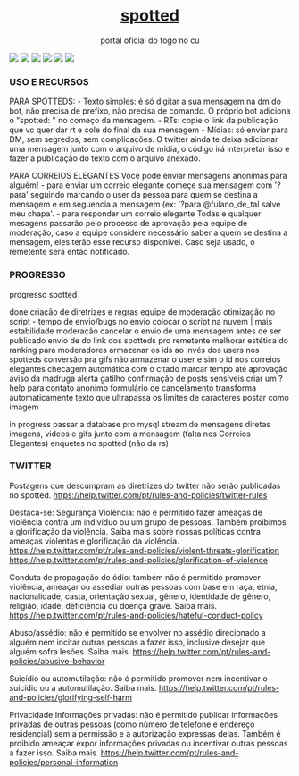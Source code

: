 <html lang="pt">

<head>
    <meta charset="UTF-8">
    <meta name="viewport" content="width=device-width, initial-scale=1">
</head>
<h1 align="center"><a href="https://twitter.com/Spotted_do_tt">spotted</a></h1>
<p align="center">portal oficial do fogo no cu</p>

[![](https://img.shields.io/discord/794297088246153246?color=7289da&label=Discord&logo=Discord&style=for-the-badge)](https://discord.gg/fHaMSAKsg7)
[![](https://img.shields.io/github/license/apatacadof/spotted?logo=&style=for-the-badge)](https://raw.githubusercontent.com/apatacadof/spotted/7a1142bd2d2aef7e32b69a8038080377b415d953/LICENSE)
[![](https://img.shields.io/static/v1?label=pyhon&message=3.9&logo=python&color=informational&style=for-the-badge)](https://www.python.org/)
[![](https://img.shields.io/uptimerobot/status/m786806468-a734c9b76f9e14caac6270ec?label=bot%20status&style=for-the-badge)](https://stats.uptimerobot.com/Jz1lpT8VRn)
[![](https://img.shields.io/uptimerobot/ratio/7/m786806468-a734c9b76f9e14caac6270ec?label=uptime%20last%207%20days&style=for-the-badge)](https://stats.uptimerobot.com/Jz1lpT8VRn)
[![](https://img.shields.io/uptimerobot/ratio/m786806468-a734c9b76f9e14caac6270ec?label=uptime%20last%2030%20days&style=for-the-badge)](https://stats.uptimerobot.com/Jz1lpT8VRn)

### USO E RECURSOS
PARA SPOTTEDS:
    - Texto simples: é só digitar a sua mensagem na dm do bot, não precisa de prefixo, não precisa de comando. O próprio bot adiciona o "spotted: " no começo da mensagem.
    - RTs: copie o link da publicação que vc quer dar rt e cole do final da sua mensagem
    - Mídias: só enviar para DM, sem segredos, sem complicações. O twitter ainda te deixa adicionar uma mensagem junto com o arquivo de mídia, o código irá interpretar isso e fazer a publicação do texto com o arquivo anexado.
    
PARA CORREIOS ELEGANTES
Você pode enviar mensagens anonimas para alguém!
    - para enviar um correio elegante começe sua mensagem com '?para' seguindo marcando o user da pessoa para quem se destina a mensagem e em seguencia a mensagem (ex: '?para @fulano_de_tal salve meu chapa'.
    - para responder um correio elegante 
    Todas e qualquer mesagens passarão pelo processo de aprovação pela equipe de moderação, caso a equipe considere necessário saber a quem se destina a mensagem, eles terão esse recurso disponivel. Caso seja usado, o remetente será então notificado.
    
### PROGRESSO
progresso spotted

done
 criação de diretrizes e regras
 equipe de moderação
 otimização no script - tempo de envio/bugs no envio
 colocar o script na nuvem | mais estabilidade
 moderação cancelar o envio de uma mensagem antes de ser publicado
 envio de do link dos spotteds pro remetente
 melhorar estética do ranking para moderadores
 armazenar os ids ao invés dos users nos spotteds
 conversão pra gifs
 não armazenar o user e sim o id nos correios elegantes
 checagem automática com o citado
 marcar tempo até aprovação
 aviso da madruga
 alerta gatilho
 confirmação de posts sensíveis
 criar um ?help para contato anonimo
 formulário de cancelamento
 transforma automaticamente texto que ultrapassa os limites de caracteres postar como imagem


in progress
 passar a database pro mysql
 stream de mensagens diretas
 imagens, videos e gifs junto com a mensagem (falta nos Correios Elegantes)
 enquetes no spotted (não da rs)
    
    
### TWITTER
Postagens que descumpram as diretrizes do twitter não serão publicadas no spotted. https://help.twitter.com/pt/rules-and-policies/twitter-rules

Destaca-se:
Segurança
Violência: não é permitido fazer ameaças de violência contra um indivíduo ou um grupo de pessoas. Também proibimos a glorificação da violência. Saiba mais sobre nossas políticas contra ameaças violentas e glorificação da violência. 
https://help.twitter.com/pt/rules-and-policies/violent-threats-glorification
https://help.twitter.com/pt/rules-and-policies/glorification-of-violence

Conduta de propagação de ódio: também não é permitido promover violência, ameaçar ou assediar outras pessoas com base em raça, etnia, nacionalidade, casta, orientação sexual, gênero, identidade de gênero, religião, idade, deficiência ou doença grave. Saiba mais. 
https://help.twitter.com/pt/rules-and-policies/hateful-conduct-policy

Abuso/assédio: não é permitido se envolver no assédio direcionado a alguém nem incitar outras pessoas a fazer isso, inclusive desejar que alguém sofra lesões. Saiba mais.
https://help.twitter.com/pt/rules-and-policies/abusive-behavior

Suicídio ou automutilação: não é permitido promover nem incentivar o suicídio ou a automutilação. Saiba mais.
https://help.twitter.com/pt/rules-and-policies/glorifying-self-harm

Privacidade
Informações privadas: não é permitido publicar informações privadas de outras pessoas (como número de telefone e endereço residencial) sem a permissão e a autorização expressas delas. Também é proibido ameaçar expor informações privadas ou incentivar outras pessoas a fazer isso. Saiba mais.
https://help.twitter.com/pt/rules-and-policies/personal-information
